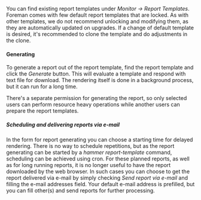 You can find existing report templates under *Monitor -> Report Templates*. Foreman
comes with few default report templates that are locked. As with other templates,
we do not recommend unlocking and modifying them, as they are automatically updated
on upgrades. If a change of default template is desired, it's recommended to clone
the template and do adjustments in the clone.

#### Generating

To generate a report out of the report template, find the report template and click
the *Generate* button. This will evaluate a template and respond with text file
for download. The rendering itself is done in a background process, but it can run
for a long time.

There's a separate permission for generating the report, so only selected users
can perform resource heavy operations while another users can prepare the report
templates.

##### Scheduling and delivering reports via e-mail

In the form for report generating you can choose a starting time for delayed rendering.
There is no way to schedule repetitions, but as the report generating can be started
by a *hammer report-template* command, scheduling can be achieved using cron.
For these planned reports, as well as for long running reports, it is no longer useful
to have the report downloaded by the web browser. In such cases you can choose to get
the report delivered via e-mail by simply checking *Send report via e-mail* and
filling the e-mail addresses field. Your default e-mail address is prefilled,
but you can fill other(s) and send reports for further processing.
